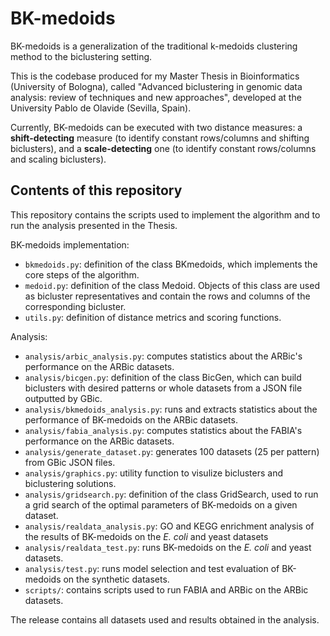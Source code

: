# BK-medoids

BK-medoids is a generalization of the traditional k-medoids clustering method to the biclustering setting.

This is the codebase produced for my Master Thesis in Bioinformatics (University of Bologna), called "Advanced biclustering in genomic data analysis: review of techniques and new approaches", developed at the University Pablo de Olavide
(Sevilla, Spain).

Currently, BK-medoids can be executed with two distance measures: a **shift-detecting** measure (to identify constant rows/columns and shifting biclusters), and a **scale-detecting** one (to identify constant rows/columns and scaling biclusters).

## Contents of this repository

This repository contains the scripts used to implement the algorithm and to run the analysis presented in the Thesis.

BK-medoids implementation:
- `bkmedoids.py`: definition of the class BKmedoids, which implements the core steps of the algorithm.
- `medoid.py`: definition of the class Medoid. Objects of this class are used as bicluster representatives and contain the rows and columns of the corresponding bicluster.
- `utils.py`: definition of distance metrics and scoring functions. 

Analysis: 
- `analysis/arbic_analysis.py`: computes statistics about the ARBic's performance on the ARBic datasets.
- `analysis/bicgen.py`: definition of the class BicGen, which can build biclusters with desired patterns or whole datasets from a JSON file outputted by GBic.
- `analysis/bkmedoids_analysis.py`: runs and extracts statistics about the performance of BK-medoids on the ARBic datasets.
- `analysis/fabia_analysis.py`: computes statistics about the FABIA's performance on the ARBic datasets.
- `analysis/generate_dataset.py`: generates 100 datasets (25 per pattern) from GBic JSON files.  
- `analysis/graphics.py`: utility function to visulize biclusters and biclustering solutions.
- `analysis/gridsearch.py`: definition of the class GridSearch, used to run a grid search of the optimal parameters of BK-medoids on a given dataset. 
- `analysis/realdata_analysis.py`: GO and KEGG enrichment analysis of the results of BK-medoids on the *E. coli* and yeast datasets
- `analysis/realdata_test.py`: runs BK-medoids on the *E. coli* and yeast datasets.
- `analysis/test.py`: runs model selection and test evaluation of BK-medoids on the synthetic datasets.
- `scripts/`: contains scripts used to run FABIA and ARBic on the ARBic datasets.

The release contains all datasets used and results obtained in the analysis.
